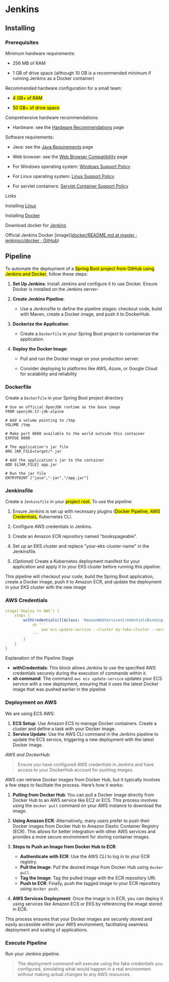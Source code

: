 # Jenkins

## Installing

### Prerequisites

Minimum hardware requirements:

- 256 MB of RAM

- 1 GB of drive space (although 10 GB is a recommended minimum if running
  Jenkins as a Docker container)

Recommended hardware configuration for a small team:

- <mark>4 GB+ of RAM</mark>

- <mark>50 GB+ of drive space</mark>

Comprehensive hardware recommendations:

- Hardware: see the [Hardware Recommendations](https://www.jenkins.io/doc/book/scaling/hardware-recommendations) page

Software requirements:

- Java: see the [Java Requirements](https://www.jenkins.io/doc/book/platform-information/support-policy-java/) page

- Web browser: see the [Web Browser Compatibility](https://www.jenkins.io/doc/administration/requirements/web-browsers/) page

- For Windows operating system: [Windows Support Policy](https://www.jenkins.io/doc/administration/requirements/windows/)

- For Linux operating system: [Linux Support Policy](https://www.jenkins.io/doc/book/platform-information/support-policy-linux/)

- For servlet containers: [Servlet Container Support Policy](https://www.jenkins.io/doc/book/platform-information/support-policy-servlet-containers/)

*Links*

Installing [Linux](https://www.jenkins.io/doc/book/installing/linux/)

Installing [Docker](https://www.jenkins.io/doc/book/installing/docker/)

Download docker for [Jenkins](https://hub.docker.com/r/jenkins/jenkins)

Official Jenkins Docker [image]([docker/README.md at master · jenkinsci/docker · GitHub](https://github.com/jenkinsci/docker/blob/master/README.md))

## Pipeline

To automate the deployment of a <mark>Spring Boot project from GitHub using Jenkins and Docker</mark>, follow these steps:

1. **Set Up Jenkins**: Install Jenkins and configure it to use Docker. Ensure Docker is installed on the Jenkins server-

2. **Create Jenkins Pipeline**:
   
   - Use a Jenkinsfile to define the pipeline stages: checkout code, build with Maven, create a Docker image, and push it to DockerHub.

3. **Dockerize the Application**:
   
   - Create a `Dockerfile` in your Spring Boot project to containerize the application.

4. **Deploy the Docker Image**:
   
   - Pull and run the Docker image on your production server.
   
   - Consider deploying to platforms like AWS, Azure, or Google Cloud for scalability and reliability

### Dockerfile

Create a `Dockerfile` in your Spring Boot project directory

```javadoclike
# Use an official OpenJDK runtime as the base image
FROM openjdk:17-jdk-alpine

# Add a volume pointing to /tmp
VOLUME /tmp

# Make port 8080 available to the world outside this container
EXPOSE 8080

# The application's jar file
ARG JAR_FILE=target/*.jar

# Add the application's jar to the container
ADD ${JAR_FILE} app.jar

# Run the jar file
ENTRYPOINT ["java","-jar","/app.jar"]
```

### Jenkinsfile

Create a `Jenkinsfile` in your <mark>project root.</mark> To use the pipeline:

1. Ensure Jenkins is set up with necessary plugins (<mark>Docker Pipeline, AWS Credentials,</mark> Kubernetes CLI.

2. Configure AWS credentials in Jenkins.

3. Create an Amazon ECR repository named "bookspageable".

4. Set up an EKS cluster and replace "your-eks-cluster-name" in the Jenkinsfile.

5. *(Optional)* Create a Kubernetes deployment manifest for your application and apply it to your EKS cluster before running this pipeline.

This pipeline will checkout your code, build the Spring Boot application, create a Docker image, push it to Amazon ECR, and update the deployment in your EKS cluster with the new image

### AWS Credentials

```yaml
stage('Deploy to AWS') {
    steps {
        withCredentials([[$class: 'AmazonWebServicesCredentialsBinding', credentialsId: 'fake-aws-credentials']]) {
            sh '''
                aws ecs update-service --cluster my-fake-cluster --service my-fake-service --force-new-deployment
            '''
        }
    }
}
```

Explanation of the Pipeline Stage

- **withCredentials**: This block allows Jenkins to use the specified AWS credentials securely during the execution of commands within it.
- **sh command**: The command `aws ecs update-service` updates your ECS service with a new deployment, ensuring that it uses the latest Docker image that was pushed earlier in the pipeline

### Deployment on AWS

We are using ECS AWS:

1. **ECS Setup**: Use Amazon ECS to manage Docker containers. Create a cluster and define a task with your Docker image.
2. **Service Update**: Use the AWS CLI command in the Jenkins pipeline to update the ECS service, triggering a new deployment with the latest Docker image.

*AWS and DockerHub:*

> Ensure you have configured AWS credentials in Jenkins and have access to your DockerHub account for pushing images. 

AWS can retrieve Docker images from Docker Hub, but it typically involves a few steps to facilitate the process. Here’s how it works:

1. **Pulling from Docker Hub**: You can pull a Docker image directly from Docker Hub to an AWS service like EC2 or ECS. This process involves using the `docker pull` command on your AWS instance to download the image.

2. **Using Amazon ECR**: Alternatively, many users prefer to push their Docker images from Docker Hub to Amazon Elastic Container Registry (ECR). This allows for better integration with other AWS services and provides a more secure environment for storing container images.

3. **Steps to Push an Image from Docker Hub to ECR**:
   
   - **Authenticate with ECR**: Use the AWS CLI to log in to your ECR registry.
   - **Pull the Image**: Pull the desired image from Docker Hub using `docker pull`.
   - **Tag the Image**: Tag the pulled image with the ECR repository URI.
   - **Push to ECR**: Finally, push the tagged image to your ECR repository using `docker push`.

4. **AWS Services Deployment**: Once the image is in ECR, you can deploy it using services like Amazon ECS or EKS by referencing the image stored in ECR.

This process ensures that your Docker images are securely stored and easily accessible within your AWS environment, facilitating seamless deployment and scaling of applications.

### Execute Pipeline

Run your Jenkins pipeline. 

> The deployment command will execute using the fake credentials you configured, simulating what would happen in a real environment without making actual changes to any AWS resources.

